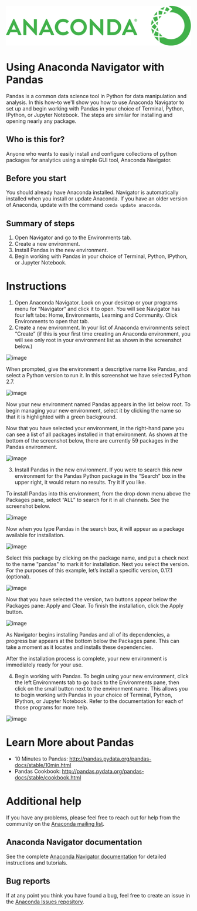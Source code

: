 ![toolbar](img/anaconda-logo.png)

# Using Anaconda Navigator with Pandas

Pandas is a common data science tool in Python for data manipulation and
analysis. In this how-to we'll show you how to use Anaconda Navigator to
set up and begin working with Pandas in your choice of Terminal, Python,
IPython, or Jupyter Notebook. The steps are similar for installing and
opening nearly any package.

## Who is this for?

Anyone who wants to easily install and configure collections of python
packages for analytics using a simple GUI tool, Anaconda Navigator.

## Before you start

You should already have Anaconda installed. Navigator is
automatically installed when you install or update Anaconda. If you have
an older version of Anaconda, update with the command
`conda update anaconda`.

## Summary of steps

1.  Open Navigator and go to the Environments tab.
2.  Create a new environment.
3.  Install Pandas in the new environment.
4.  Begin working with Pandas in your choice of Terminal, Python,
    IPython, or Jupyter Notebook.

# Instructions

1.  Open Anaconda Navigator. Look on your desktop or your programs menu
    for “Navigator” and click it to open. You will see Navigator has
    four left tabs: Home, Environments, Learning and Community. Click
    Environments to open that tab.
2.  Create a new environment. In your list of Anaconda environments
    select “Create” (if this is your first time creating an Anaconda
    environment, you will see only root in your environment list as
    shown in the screenshot below.)

![image](img/navigator-pandas1.png)

When prompted, give the environment a descriptive name like Pandas, and
select a Python version to run it. In this screenshot we have selected
Python 2.7.

![image](img/navigator-pandas2.png)

Now your new environment named Pandas appears in the list below root. To
begin managing your new environment, select it by clicking the name so
that it is highlighted with a green background.

Now that you have selected your environment, in the right-hand pane you
can see a list of all packages installed in that environment. As shown
at the bottom of the screenshot below, there are currently 59 packages
in the Pandas environment.

![image](img/navigator-pandas3.png)

3.  Install Pandas in the new environment. If you were to search this
    new environment for the Pandas Python package in the “Search” box in
    the upper right, it would return no results. Try it if you like.

To install Pandas into this environment, from the drop down menu above
the Packages pane, select “ALL” to search for it in all channels. See
the screenshot below.

![image](img/navigator-pandas4.png)

Now when you type Pandas in the search box, it will appear as a package
available for installation.

![image](img/navigator-pandas5.png)

Select this package by clicking on the package name, and put a check
next to the name "pandas" to mark it for installation. Next you select
the version. For the purposes of this example, let’s install a specific
version, 0.17.1 (optional).

![image](img/navigator-pandas6.png)

Now that you have selected the version, two buttons appear below the
Packages pane: Apply and Clear. To finish the installation, click the
Apply button.

![image](img/navigator-pandas7.png)

As Navigator begins installing Pandas and all of its dependencies, a
progress bar appears at the bottom below the Packages pane. This can
take a moment as it locates and installs these dependencies.

After the installation process is complete, your new environment is
immediately ready for your use.

4.  Begin working with Pandas. To begin using your new environment,
    click the left Environments tab to go back to the Environments pane,
    then click on the small button next to the environment name. This
    allows you to begin working with Pandas in your choice of Terminal,
    Python, IPython, or Jupyter Notebook. Refer to the documentation for
    each of those programs for more help.

![image](img/navigator-pandas8.png)

# Learn More about Pandas

-   10 Minutes to Pandas:
    <http://pandas.pydata.org/pandas-docs/stable/10min.html>
-   Pandas Cookbook:
    <http://pandas.pydata.org/pandas-docs/stable/cookbook.html>

# Additional help

If you have any problems, please feel free to reach out for help from
the community on the [Anaconda mailing
list](https://groups.google.com/a/continuum.io/forum/#!forum/anaconda).

## Anaconda Navigator documentation

See the complete [Anaconda Navigator documentation](navigator) for
detailed instructions and tutorials.

## Bug reports

If at any point you think you have found a bug, feel free to create an
issue in the [Anaconda Issues repository](https://github.com/ContinuumIO/anaconda-issues).

